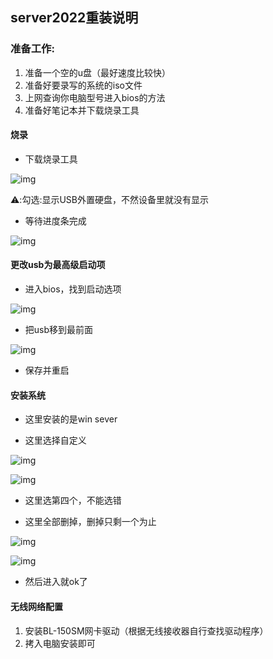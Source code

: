 ## server2022重装说明

### 准备工作:

1. 准备一个空的u盘（最好速度比较快）
2. 准备好要录写的系统的iso文件
3. 上网查询你电脑型号进入bios的方法
4. 准备好笔记本并下载烧录工具

#### 烧录

- 下载烧录工具

![img](https://osca-ielab-bigc.feishu.cn/space/api/box/stream/download/asynccode/?code=NWI4MTk3OTk1NjA5YzMzOGU4NDJiMDAwMWRlNzU1YWFfYjFSMGFZVllYV0FiZTNBYmJkNE0zajM4elppejF3cmZfVG9rZW46U2JxRmJybjg5b3NDZG94SVlRbGNsRlBPbjdiXzE3MjI5NTk1MDk6MTcyMjk2MzEwOV9WNA)

⚠️:勾选:显示USB外置硬盘，不然设备里就没有显示

- 等待进度条完成

![img](https://osca-ielab-bigc.feishu.cn/space/api/box/stream/download/asynccode/?code=MTgyZjUxZTE5NjgzOWI4NmJlZTBlYzI1ODBjOGMwZmVfY0EzRHR2SjZkQ1FRMW9wbFpQUmVrTUJVY3Q5Mm16d0NfVG9rZW46VUl5UGJLSHJFbzFFd3R4ODI1RGNXcTZpbnNiXzE3MjI5NTk1MDk6MTcyMjk2MzEwOV9WNA)

#### 更改usb为最高级启动项

- 进入bios，找到启动选项

![img](https://osca-ielab-bigc.feishu.cn/space/api/box/stream/download/asynccode/?code=Y2MzNjgxNDE3NjhiNDY5ZmMxZGU2YzFjYjA5MzEzN2NfM2U4TVlobEVMTzA4YlRaWDM0VzduUWIyOTNHUnc0bDBfVG9rZW46VGR5NGJEUHVlb0kxUGZ4YXpaSGNIa3NxbjRmXzE3MjI5NTk1MDk6MTcyMjk2MzEwOV9WNA)

- 把usb移到最前面

![img](https://osca-ielab-bigc.feishu.cn/space/api/box/stream/download/asynccode/?code=N2QxNjg4YjQ0Y2E4ZTIyZDBmNThjNzA0ODg1YjBiODBfRWNrMENoVkc1dmRweFo3UUVneElEaE1nYjVTTWFpSlBfVG9rZW46Q241cWJyRFd2b1Y5dVJ4dTlLSGNHaDBZbjBkXzE3MjI5NTk1MDk6MTcyMjk2MzEwOV9WNA)

- 保存并重启

#### 安装系统

- 这里安装的是win sever

- 这里选择自定义

![img](https://osca-ielab-bigc.feishu.cn/space/api/box/stream/download/asynccode/?code=ZThkZGJjMTE3NWRjNjdiMmJhNjZiMmQxMGFmM2U0ZGNfWm1aaDJPc0xDbzBmeVEyRkJ2Z0lkZG9URktPRjhvbjBfVG9rZW46RnJIUWJhYlBUb2JKa2p4U09lNWNWdVpDbmlPXzE3MjI5NTk1MDk6MTcyMjk2MzEwOV9WNA)

![img](https://osca-ielab-bigc.feishu.cn/space/api/box/stream/download/asynccode/?code=MTM5NGVjNGIwZTZkMzZjODY0NjVlYzRlZmUzZTAwMjdfNWZiMkhhMEE3MGdwWFhwWG1HejN3eUE0Mzk3SUdZWFNfVG9rZW46STlCQ2JYa0F1b3REQjV4d0pNS2M1bkhMbnZiXzE3MjI5NTk1MDk6MTcyMjk2MzEwOV9WNA)

- 这里选第四个，不能选错

- 这里全部删掉，删掉只剩一个为止

![img](https://osca-ielab-bigc.feishu.cn/space/api/box/stream/download/asynccode/?code=MjYxMjg3NWZiOTEzYTkxMzYyMDRkMTYzZjI1MWUzMzlfQkc0azVWb2pnVWFjWEVFUG5FTTRPaXhodURWRWxFWGZfVG9rZW46WjBaVGJFTndpbzV4THZ4c25abWN6d08ybjd6XzE3MjI5NTk1MDk6MTcyMjk2MzEwOV9WNA)

![img](https://osca-ielab-bigc.feishu.cn/space/api/box/stream/download/asynccode/?code=NDYzYzRlOTQ4ZGNhMjljZmE2MzNiMTI5ZmQwZjY2OGVfY0V6YVB2WVFOWDhiM1lDc3lqSmJrMGFyUGpDWHhrdFVfVG9rZW46SEpZSWJRYnVSb3psUkh4SUw0dWMxOEc3bkFnXzE3MjI5NTk1MDk6MTcyMjk2MzEwOV9WNA)

- 然后进入就ok了

#### 无线网络配置

1. 安装BL-150SM网卡驱动（根据无线接收器自行查找驱动程序）
2. 拷入电脑安装即可